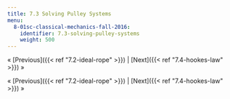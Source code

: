 ```yaml
---
title: 7.3 Solving Pulley Systems
menu:
  8-01sc-classical-mechanics-fall-2016:
    identifier: 7.3-solving-pulley-systems
    weight: 500
---
```

« [Previous]({{< ref "7.2-ideal-rope" >}}) | [Next]({{< ref "7.4-hookes-law" >}}) »

« [Previous]({{< ref "7.2-ideal-rope" >}}) | [Next]({{< ref "7.4-hookes-law" >}}) »